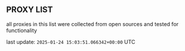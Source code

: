 ## PROXY LIST

all proxies in this list were collected from open sources and tested for functionality

last update: `2025-01-24 15:03:51.066342+00:00` UTC